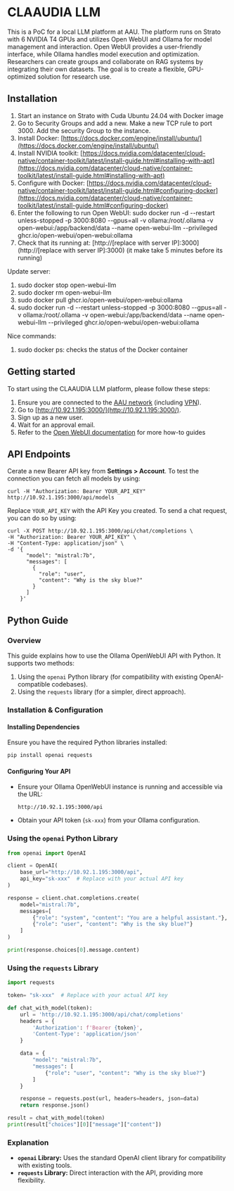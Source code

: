 # CLAAUDIA LLM
This is a PoC for a local LLM platform at AAU. The platform runs on Strato with 6 NVIDIA T4 GPUs and utilizes Open WebUI and Ollama for model management and interaction. Open WebUI provides a user-friendly interface, while Ollama handles model execution and optimization. Researchers can create groups and collaborate on RAG systems by integrating their own datasets. The goal is to create a flexible, GPU-optimized solution for research use.

## Installation

1. Start an instance on Strato with Cuda Ubuntu 24.04 with Docker image
2. Go to Security Groups and add a new. Make a new TCP rule to port 3000. Add the security Group to the instance.
3. Install Docker:
   [https://docs.docker.com/engine/install/ubuntu/](https://docs.docker.com/engine/install/ubuntu/)
4. Install NVIDIA toolkit: 
   [https://docs.nvidia.com/datacenter/cloud-native/container-toolkit/latest/install-guide.html#installing-with-apt](https://docs.nvidia.com/datacenter/cloud-native/container-toolkit/latest/install-guide.html#installing-with-apt)
5. Configure with Docker: 
   [https://docs.nvidia.com/datacenter/cloud-native/container-toolkit/latest/install-guide.html#configuring-docker](https://docs.nvidia.com/datacenter/cloud-native/container-toolkit/latest/install-guide.html#configuring-docker)
6. Enter the following to run Open WebUI: 
   sudo docker run -d --restart unless-stopped -p 3000:8080 --gpus=all -v ollama:/root/.ollama -v open-webui:/app/backend/data --name open-webui-llm --privileged ghcr.io/open-webui/open-webui:ollama
7. Check that its running at: [http://[replace with server IP]:3000](http://[replace with server IP]:3000) (it make take 5 minutes before its running)

Update server:
1. sudo docker stop open-webui-llm
2. sudo docker rm open-webui-llm
3. sudo docker pull ghcr.io/open-webui/open-webui:ollama
4. sudo docker run -d --restart unless-stopped -p 3000:8080 --gpus=all -v ollama:/root/.ollama -v open-webui:/app/backend/data --name open-webui-llm --privileged ghcr.io/open-webui/open-webui:ollama

Nice commands:
1. sudo docker ps: checks the status of the Docker container

## Getting started

To start using the CLAAUDIA LLM platform, please follow these steps:

1. Ensure you are connected to the [AAU network](https://www.en.its.aau.dk/instructions/wi-fi) (including [VPN](https://www.en.its.aau.dk/instructions/vpn)).
2. Go to [http://10.92.1.195:3000/](http://10.92.1.195:3000/).
3. Sign up as a new user.
4. Wait for an approval email.
5. Refer to the [Open WebUI documentation](https://docs.openwebui.com/) for more how-to guides

## API Endpoints

Cerate a new Bearer API key from **Settings > Account**. To test the connection you can fetch all models by using:

```
curl -H "Authorization: Bearer YOUR_API_KEY" http://10.92.1.195:3000/api/models
```

Replace `YOUR_API_KEY` with the API Key you created. To send a chat request, you can do so by using:

```
curl -X POST http://10.92.1.195:3000/api/chat/completions \
-H "Authorization: Bearer YOUR_API_KEY" \
-H "Content-Type: application/json" \
-d '{
      "model": "mistral:7b",
      "messages": [
        {
          "role": "user",
          "content": "Why is the sky blue?"
        }
      ]
    }'
```

## Python Guide

### Overview
This guide explains how to use the Ollama OpenWebUI API with Python. It supports two methods:

1. Using the `openai` Python library (for compatibility with existing OpenAI-compatible codebases).
2. Using the `requests` library (for a simpler, direct approach).

### Installation & Configuration

#### Installing Dependencies
Ensure you have the required Python libraries installed:
```bash
pip install openai requests
```

#### Configuring Your API
- Ensure your Ollama OpenWebUI instance is running and accessible via the URL:
  ```
  http://10.92.1.195:3000/api
  ```
- Obtain your API token (`sk-xxx`) from your Ollama configuration.

### Using the `openai` Python Library

```python
from openai import OpenAI

client = OpenAI(
    base_url="http://10.92.1.195:3000/api",
    api_key="sk-xxx"  # Replace with your actual API key
)

response = client.chat.completions.create(
    model="mistral:7b",
    messages=[
        {"role": "system", "content": "You are a helpful assistant."},
        {"role": "user", "content": "Why is the sky blue?"}
    ]
)

print(response.choices[0].message.content)
```

### Using the `requests` Library

```python
import requests

token= "sk-xxx"  # Replace with your actual API key

def chat_with_model(token):
    url = 'http://10.92.1.195:3000/api/chat/completions'
    headers = {
        'Authorization': f'Bearer {token}',
        'Content-Type': 'application/json'
    }

    data = {
        "model": "mistral:7b",
        "messages": [
            {"role": "user", "content": "Why is the sky blue?"}
        ]
    }

    response = requests.post(url, headers=headers, json=data)
    return response.json()

result = chat_with_model(token)
print(result["choices"][0]["message"]["content"])
```

### Explanation
- **`openai` Library:** Uses the standard OpenAI client library for compatibility with existing tools.
- **`requests` Library:** Direct interaction with the API, providing more flexibility.
